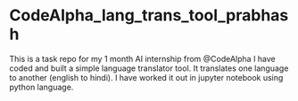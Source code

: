 # CodeAlpha_lang_trans_tool_prabhash
This is a task repo for my 1 month AI internship from @CodeAlpha
I have coded and built a simple language translator tool. It translates one language to another (english to hindi).
I have worked it out in jupyter notebook using python language.
